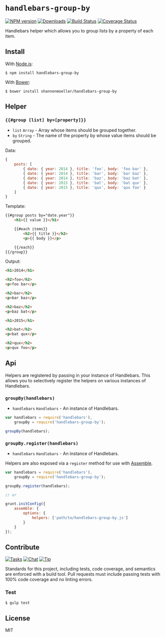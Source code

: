 # `handlebars-group-by`

[![NPM version][npm-img]][npm-url] [![Downloads][downloads-img]][npm-url] [![Build Status][travis-img]][travis-url] [![Coverage Status][coveralls-img]][coveralls-url]

Handlebars helper which allows you to group lists by a property of each item.

## Install

With [Node.js](http://nodejs.org):

    $ npm install handlebars-group-by

With [Bower](http://bower.io):

    $ bower install shannonmoeller/handlebars-group-by

## Helper

### `{{#group [list] by=[property]}}`

- `list` `Array` - Array whose items should be grouped together.
- `by` `String` - The name of the property by whose value items should be grouped.

Data:

```js
{
    posts: [
        { date: { year: 2014 }, title: 'foo', body: 'foo bar' },
        { date: { year: 2014 }, title: 'bar', body: 'bar baz' },
        { date: { year: 2014 }, title: 'baz', body: 'baz bat' },
        { date: { year: 2015 }, title: 'bat', body: 'bat qux' },
        { date: { year: 2015 }, title: 'qux', body: 'qux foo' }
    ]
}
```

Template:

```html
{{#group posts by="date.year"}}
	<h1>{{ value }}</h1>

	{{#each items}}
		<h2>{{ title }}</h2>
		<p>{{ body }}</p>

	{{/each}}
{{/group}}
```

Output:

```html
<h1>2014</h1>

<h2>foo</h2>
<p>foo bar</p>

<h2>bar</h2>
<p>bar baz</p>

<h2>baz</h2>
<p>baz bat</p>

<h1>2015</h1>

<h2>bat</h2>
<p>bat qux</p>

<h2>qux</h2>
<p>qux foo</p>
```

## Api

Helpers are registered by passing in your instance of Handlebars. This allows
you to selectively register the helpers on various instances of Handlebars.

### `groupBy(handlebars)`

- `handlebars` `Handlebars` - An instance of Handlebars.

```js
var handlebars = require('handlebars'),
    groupBy = require('handlebars-group-by');

groupBy(handlebars);
```

### `groupBy.register(handlebars)`

- `handlebars` `Handlebars` - An instance of Handlebars.

Helpers are also exposed via a `register` method for use with [Assemble](http://assemble.io/).

```js
var handlebars = require('handlebars'),
    groupBy = require('handlebars-group-by');

groupBy.register(handlebars);

// or

grunt.initConfig({
    assemble: {
        options: {
            helpers: ['path/to/handlebars-group-by.js']
        }
    }
});
```

## Contribute

[![Tasks][waffle-img]][waffle-url] [![Chat][gitter-img]][gitter-url] [![Tip][gittip-img]][gittip-url]

Standards for this project, including tests, code coverage, and semantics are enforced with a build tool. Pull requests must include passing tests with 100% code coverage and no linting errors.

### Test

```sh
$ gulp test
```

## License

MIT

[coveralls-img]: http://img.shields.io/coveralls/shannonmoeller/handlebars-group-by/master.svg?style=flat-square
[coveralls-url]: https://coveralls.io/r/shannonmoeller/handlebars-group-by
[downloads-img]: http://img.shields.io/npm/dm/handlebars-group-by.svg?style=flat-square
[gitter-img]:    http://img.shields.io/badge/chat-shannonmoeller/handlebars--group--by-blue.svg?style=flat-square
[gitter-url]:    https://gitter.im/shannonmoeller/handlebars-group-by
[gittip-img]:    http://img.shields.io/gittip/shannonmoeller.svg?style=flat-square
[gittip-url]:    https://www.gittip.com/shannonmoeller
[npm-img]:       http://img.shields.io/npm/v/handlebars-group-by.svg?style=flat-square
[npm-url]:       https://npmjs.org/package/handlebars-group-by
[travis-img]:    http://img.shields.io/travis/shannonmoeller/handlebars-group-by.svg?style=flat-square
[travis-url]:    https://travis-ci.org/shannonmoeller/handlebars-group-by
[waffle-img]:    http://img.shields.io/github/issues/shannonmoeller/handlebars-group-by.svg?style=flat-square
[waffle-url]:    http://waffle.io/shannonmoeller/handlebars-group-by
